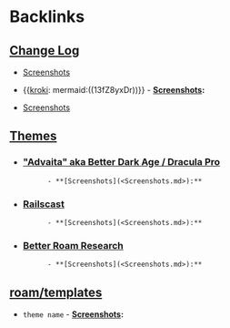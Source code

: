 
# Backlinks
## [Change Log](<Change Log.md>)
- [Screenshots](<Screenshots.md>)

- {{[kroki](<kroki.md>): mermaid:((13fZ8yxDr))}}
                    - **[Screenshots](<Screenshots.md>):**

- [Screenshots](<Screenshots.md>)

## [Themes](<Themes.md>)
- ### ["Advaita" aka Better Dark Age / Dracula Pro](<"Advaita" aka Better Dark Age / Dracula Pro.md>)
            - **[Screenshots](<Screenshots.md>):**

- ### [Railscast](<Railscast.md>)
            - **[Screenshots](<Screenshots.md>):**

- ### [Better Roam Research](<Better Roam Research.md>)
            - **[Screenshots](<Screenshots.md>):**

## [roam/templates](<roam/templates.md>)
- `theme name`
        - **[Screenshots](<Screenshots.md>):**

